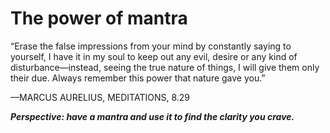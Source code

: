 # The power of mantra

“Erase the false impressions from your mind by constantly saying to yourself, I have it in my soul to keep out any evil, desire or any kind of disturbance—instead, seeing the true nature of things, I will give them only their due. Always remember this power that nature gave you.”

—MARCUS AURELIUS, MEDITATIONS, 8.29

***Perspective: have a mantra and use it to find the clarity you crave.***
